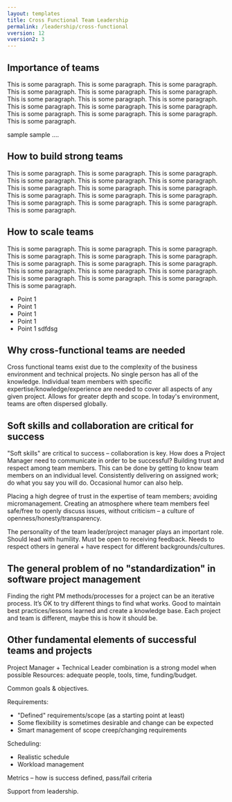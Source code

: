 ```yaml
---
layout: templates
title: Cross Functional Team Leadership 
permalink: /leadership/cross-functional
vversion: 12
vversion2: 3
---
```


## Importance of teams

This is some paragraph. This is some paragraph. This is some paragraph. This is some paragraph. This is some paragraph. This is some paragraph. This is some paragraph. This is some paragraph. This is some paragraph. This is some paragraph. This is some paragraph. This is some paragraph. This is some paragraph. This is some paragraph. This is some paragraph. This is some paragraph.

sample sample .... 
 
## How to build strong teams
 
This is some paragraph. This is some paragraph. This is some paragraph. This is some paragraph. This is some paragraph. This is some paragraph. This is some paragraph. This is some paragraph. This is some paragraph. This is some paragraph. This is some paragraph. This is some paragraph. This is some paragraph. This is some paragraph. This is some paragraph. This is some paragraph.
 
## How to scale teams

This is some paragraph. This is some paragraph. This is some paragraph. This is some paragraph. This is some paragraph. This is some paragraph. This is some paragraph. This is some paragraph. This is some paragraph. This is some paragraph. This is some paragraph. This is some paragraph. This is some paragraph. This is some paragraph. This is some paragraph. This is some paragraph.

* Point 1
* Point 1
* Point 1
* Point 1
* Point 1 sdfdsg


##	Why cross-functional teams are needed

Cross functional teams exist due to the complexity of the business environment and technical projects. No single person has all of the knowledge. Individual team members with specific expertise/knowledge/experience are needed to cover all aspects of any given project. Allows for greater depth and scope. In today's environment, teams are often dispersed globally.

## Soft skills and collaboration are critical for success

"Soft skills" are critical to success – collaboration is key. How does a Project Manager need to communicate in order to be successful? Building trust and respect among team members. This can be done by getting to know team members on an individual level. Consistently delivering on assigned work; do what you say you will do. Occasional humor can also help.

Placing a high degree of trust in the expertise of team members; avoiding micromanagement. Creating an atmosphere where team members feel safe/free to openly discuss issues, without criticism – a culture of openness/honesty/transparency.

The personality of the team leader/project manager plays an important role. Should lead with humility. Must be open to receiving feedback. Needs to respect others in general + have respect for different backgrounds/cultures.

##	The general problem of no "standardization" in software project management

Finding the right PM methods/processes for a project can be an iterative process. It’s OK to try different things to find what works. Good to maintain best practices/lessons learned and create a knowledge base. Each project and team is different, maybe this is how it should be.

## Other fundamental elements of successful teams and projects

Project Manager + Technical Leader combination is a strong model when possible Resources: adequate people, tools, time, funding/budget.

Common goals & objectives. 

Requirements:

* "Defined" requirements/scope (as a starting point at least)
* Some flexibility is sometimes desirable and change can be expected
* Smart management of scope creep/changing requirements

Scheduling:

* Realistic schedule
* Workload management

Metrics – how is success defined, pass/fail criteria

Support from leadership.


